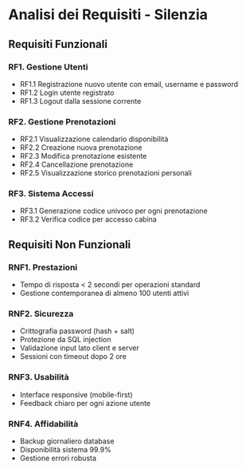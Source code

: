 
# Analisi dei Requisiti - Silenzia


## Requisiti Funzionali

### RF1. Gestione Utenti
- RF1.1 Registrazione nuovo utente con email, username e password
- RF1.2 Login utente registrato
- RF1.3 Logout dalla sessione corrente

### RF2. Gestione Prenotazioni
- RF2.1 Visualizzazione calendario disponibilità
- RF2.2 Creazione nuova prenotazione
- RF2.3 Modifica prenotazione esistente
- RF2.4 Cancellazione prenotazione
- RF2.5 Visualizzazione storico prenotazioni personali

### RF3. Sistema Accessi
- RF3.1 Generazione codice univoco per ogni prenotazione
- RF3.2 Verifica codice per accesso cabina

## Requisiti Non Funzionali

### RNF1. Prestazioni
- Tempo di risposta < 2 secondi per operazioni standard
- Gestione contemporanea di almeno 100 utenti attivi

### RNF2. Sicurezza
- Crittografia password (hash + salt)
- Protezione da SQL injection
- Validazione input lato client e server
- Sessioni con timeout dopo 2 ore

### RNF3. Usabilità
- Interface responsive (mobile-first)
- Feedback chiaro per ogni azione utente

### RNF4. Affidabilità
- Backup giornaliero database
- Disponibilità sistema 99.9%
- Gestione errori robusta


